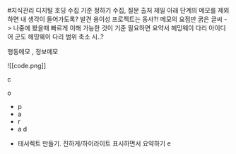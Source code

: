 #지식관리 
디지털 호딩
수집 기준 정하기
수집, 질문 출처
제일 아래 단계의 메모를 제외하면 내 생각이 들어가도록?
발견 용이성
프로젝트는 동사?!
메모의 요점만 굵은 글씨 -> 나중에 봤을때 빠르게 이해 가능한 것이 기준
필요하면 요약서
헤밍웨이 다리
아이디어 군도
헤밍웨이 다리
범위 축소
시..?

행동메모 , 정보메모

![[code.png]]


c

o
- p
- a
- r
- a
d
+ 테서렉트 만들기. 진하게/하이라이트 표시하면서 요약하기
e